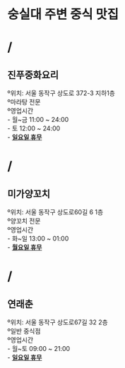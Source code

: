 <h1>숭실대 주변 중식 맛집</h1>
<h1>/</h1><h2><strong>진푸중화요리</strong></h2>
º위치: 서울 동작구 상도로 372-3 지하1층
<br>º마라탕 전문
<br>º영업시간
<br>- 월~금 11:00 ~ 24:00
<br>- 토 12:00 ~ 24:00
<br>- <u><strong>일요일 휴무</strong></u>
<h1>/</h1><h2><strong>미가양꼬치</strong></h2>
º위치: 서울 동작구 상도로60길 6 1층
<br>º양꼬치 전문
<br>º영업시간
<br>- 화~일 13:00 ~ 01:00
<br>- <u><strong>월요일 휴무</strong></u>
<h1>/</h1><h2><strong>연래춘</strong></h2>
º위치: 서울 동작구 상도로67길 32 2층
<br>º일반 중식점
<br>º영업시간
<br>- 월~토 09:00 ~ 21:00
<br>- <u><strong>일요일 휴무</strong></u>

